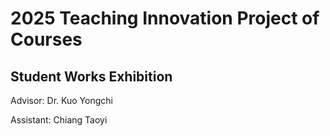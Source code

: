 # 2025 Teaching Innovation Project of Courses
## Student Works Exhibition
Advisor: Dr. Kuo Yongchi

Assistant: Chiang Taoyi
